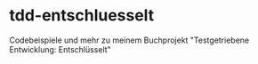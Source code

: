 tdd-entschluesselt
==================

Codebeispiele und mehr zu meinem Buchprojekt "Testgetriebene Entwicklung: Entschlüsselt"
